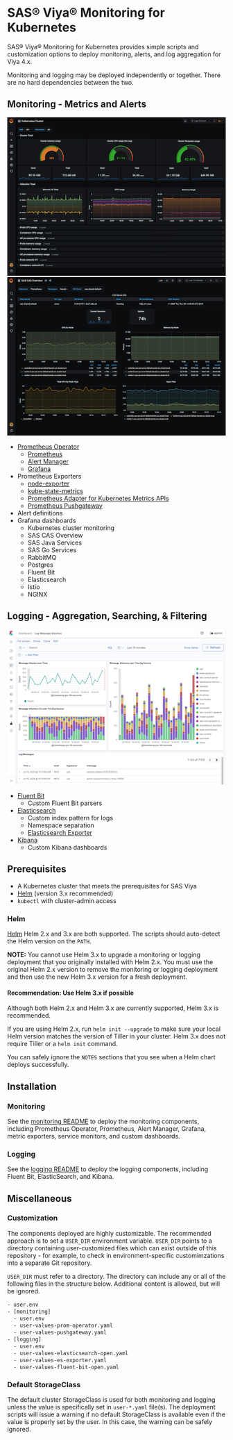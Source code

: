 # SAS® Viya® Monitoring for Kubernetes

SAS® Viya® Monitoring for Kubernetes provides simple scripts and customization
options to deploy monitoring, alerts, and log aggregation for Viya 4.x.

Monitoring and logging may be deployed independently or together. There are
no hard dependencies between the two.

## Monitoring - Metrics and Alerts

![Grafana - Cluster Monintoring](img/screenshot-grafana-cluster.png)
![Grafana - SAS CAS Monintoring](img/screenshot-grafana-cas.png)

- [Prometheus Operator](https://github.com/coreos/prometheus-operator)
  - [Prometheus](https://prometheus.io/docs/introduction/overview/)
  - [Alert Manager](https://prometheus.io/docs/alerting/alertmanager/)
  - [Grafana](https://grafana.com/)
- Prometheus Exporters
  - [node-exporter](https://github.com/prometheus/node_exporter)
  - [kube-state-metrics](https://github.com/kubernetes/kube-state-metrics)
  - [Prometheus Adapter for Kubernetes Metrics APIs](https://github.com/DirectXMan12/k8s-prometheus-adapter)
  - [Prometheus Pushgateway](https://github.com/prometheus/pushgateway)
- Alert definitions
- Grafana dashboards
  - Kubernetes cluster monitoring
  - SAS CAS Overview
  - SAS Java Services
  - SAS Go Services
  - RabbitMQ
  - Postgres
  - Fluent Bit
  - Elasticsearch
  - Istio
  - NGINX

## Logging - Aggregation, Searching, & Filtering

![Kibana - Log Message Volume Dashboard](img/screenshot-logs-dashboard.png)

- [Fluent Bit](https://fluentbit.io/)
  - Custom Fluent Bit parsers
- [Elasticsearch](https://www.elastic.co/products/elasticsearch)
  - Custom index pattern for logs
  - Namespace separation
  - [Elasticsearch Exporter](https://github.com/helm/charts/tree/master/stable/elasticsearch-exporter)
- [Kibana](https://www.elastic.co/products/kibana)
  - Custom Kibana dashboards

## Prerequisites

- A Kubernetes cluster that meets the prerequisites for SAS Viya
- [Helm](https://helm.sh) (version 3.x recommended)
- `kubectl` with cluster-admin access

### Helm

[Helm](https://helm.sh) Helm 2.x and 3.x are both supported. The scripts
should auto-detect the Helm version on the `PATH`.

**NOTE:** You cannot use Helm 3.x to upgrade a monitoring or logging
deployment that you originally installed with Helm 2.x. You must use
the original Helm 2.x version to remove the monitoring or logging
deployment and then use the new Helm 3.x version for a fresh deployment.

#### Recommendation: Use Helm 3.x if possible

Although both Helm 2.x and Helm 3.x are currently supported, Helm 3.x is
recommended.

If you are using Helm 2.x, run `helm init --upgrade` to make sure your
local Helm version matches the version of Tiller in your cluster. Helm 3.x
does not require Tiller or a `helm init` command.

You can safely ignore the `NOTES` sections that you see when a Helm chart
deploys successfully.

## Installation

### Monitoring

See the [monitoring README](monitoring/README.md) to deploy the monitoring
components, including Prometheus Operator, Prometheus, Alert Manager, Grafana,
metric exporters, service monitors, and custom dashboards.

### Logging

See the [logging README](logging/README.md) to deploy the logging components,
including Fluent Bit, ElasticSearch, and Kibana.

## Miscellaneous

### Customization

The components deployed are highly customizable. The recommended approach is
to set a `USER_DIR` environment variable. `USER_DIR` points to a directory
containing user-customized files which can exist outside of this repository -
for example, to check in environment-specific customimzations into a separate
Git repository.

`USER_DIR` must refer to a directory. The directory can include any or all of
the following files in the structure below. Additional content is allowed, but
will be ignored.

```text
- user.env
- [monitoring]
  - user.env
  - user-values-prom-operator.yaml
  - user-values-pushgateway.yaml
- [logging]
  - user.env
  - user-values-elasticsearch-open.yaml
  - user-values-es-exporter.yaml
  - user-values-fluent-bit-open.yaml
```

### Default StorageClass

The default cluster StorageClass is used for both monitoring and logging
unless the value is specifically set in `user-*.yaml` file(s). The
deployment scripts will issue a warning if no default StorageClass is
available even if the value is properly set by the user. In this case,
the warning can be safely ignored.
